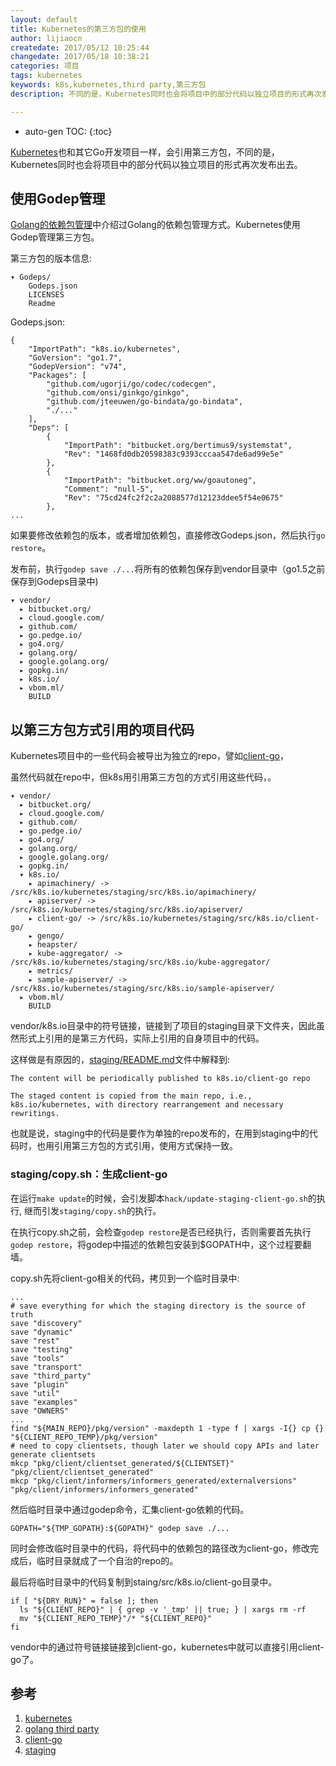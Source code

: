 ```yaml
---
layout: default
title: Kubernetes的第三方包的使用
author: lijiaocn
createdate: 2017/05/12 10:25:44
changedate: 2017/05/18 10:38:21
categories: 项目
tags: kubernetes
keywords: k8s,kubernetes,third party,第三方包
description: 不同的是，Kubernetes同时也会将项目中的部分代码以独立项目的形式再次发布出去。

---
```


* auto-gen TOC:
{:toc}

[Kubernetes][1]也和其它Go开发项目一样，会引用第三方包，不同的是，Kubernetes同时也会将项目中的部分代码以独立项目的形式再次发布出去。

## 使用Godep管理

[Golang的依赖包管理][2]中介绍过Golang的依赖包管理方式。Kubernetes使用Godep管理第三方包。

第三方包的版本信息:

	▾ Godeps/
	    Godeps.json
	    LICENSES
	    Readme

Godeps.json:

	{
		"ImportPath": "k8s.io/kubernetes",
		"GoVersion": "go1.7",
		"GodepVersion": "v74",
		"Packages": [
			"github.com/ugorji/go/codec/codecgen",
			"github.com/onsi/ginkgo/ginkgo",
			"github.com/jteeuwen/go-bindata/go-bindata",
			"./..."
		],
		"Deps": [
			{
				"ImportPath": "bitbucket.org/bertimus9/systemstat",
				"Rev": "1468fd0db20598383c9393cccaa547de6ad99e5e"
			},
			{
				"ImportPath": "bitbucket.org/ww/goautoneg",
				"Comment": "null-5",
				"Rev": "75cd24fc2f2c2a2088577d12123ddee5f54e0675"
			},
	...

如果要修改依赖包的版本，或者增加依赖包，直接修改Godeps.json，然后执行`go restore`。

发布前，执行`godep save ./...`将所有的依赖包保存到vendor目录中（go1.5之前保存到Godeps目录中)

	▾ vendor/
	  ▸ bitbucket.org/
	  ▸ cloud.google.com/
	  ▸ github.com/
	  ▸ go.pedge.io/
	  ▸ go4.org/
	  ▸ golang.org/
	  ▸ google.golang.org/
	  ▸ gopkg.in/
	  ▸ k8s.io/
	  ▸ vbom.ml/
	    BUILD

## 以第三方包方式引用的项目代码

Kubernetes项目中的一些代码会被导出为独立的repo，譬如[client-go][3]，

虽然代码就在repo中，但k8s用引用第三方包的方式引用这些代码，。

	▾ vendor/
	  ▸ bitbucket.org/
	  ▸ cloud.google.com/
	  ▸ github.com/
	  ▸ go.pedge.io/
	  ▸ go4.org/
	  ▸ golang.org/
	  ▸ google.golang.org/
	  ▸ gopkg.in/
	  ▾ k8s.io/
	    ▸ apimachinery/ -> /src/k8s.io/kubernetes/staging/src/k8s.io/apimachinery/
	    ▸ apiserver/ -> /src/k8s.io/kubernetes/staging/src/k8s.io/apiserver/
	    ▸ client-go/ -> /src/k8s.io/kubernetes/staging/src/k8s.io/client-go/
	    ▸ gengo/
	    ▸ heapster/
	    ▸ kube-aggregator/ -> /src/k8s.io/kubernetes/staging/src/k8s.io/kube-aggregator/
	    ▸ metrics/
	    ▸ sample-apiserver/ -> /src/k8s.io/kubernetes/staging/src/k8s.io/sample-apiserver/
	  ▸ vbom.ml/
	    BUILD

vendor/k8s.io目录中的符号链接，链接到了项目的staging目录下文件夹，因此虽然形式上引用的是第三方代码，实际上引用的自身项目中的代码。

这样做是有原因的，[staging/README.md][4]文件中解释到:

	The content will be periodically published to k8s.io/client-go repo
	
	The staged content is copied from the main repo, i.e., k8s.io/kubernetes, with directory rearrangement and necessary rewritings. 

也就是说，staging中的代码是要作为单独的repo发布的，在用到staging中的代码时，也用引用第三方包的方式引用，使用方式保持一致。

### staging/copy.sh：生成client-go

在运行`make update`的时候，会引发脚本`hack/update-staging-client-go.sh`的执行, 继而引发`staging/copy.sh`的执行。

在执行copy.sh之前，会检查`godep restore`是否已经执行，否则需要首先执行`godep restore`，将godep中描述的依赖包安装到$GOPATH中，这个过程要翻墙。

copy.sh先将client-go相关的代码，拷贝到一个临时目录中:

	...
	# save everything for which the staging directory is the source of truth
	save "discovery"
	save "dynamic"
	save "rest"
	save "testing"
	save "tools"
	save "transport"
	save "third_party"
	save "plugin"
	save "util"
	save "examples"
	save "OWNERS"
	...
	find "${MAIN_REPO}/pkg/version" -maxdepth 1 -type f | xargs -I{} cp {} "${CLIENT_REPO_TEMP}/pkg/version"
	# need to copy clientsets, though later we should copy APIs and later generate clientsets
	mkcp "pkg/client/clientset_generated/${CLIENTSET}" "pkg/client/clientset_generated"
	mkcp "pkg/client/informers/informers_generated/externalversions" "pkg/client/informers/informers_generated"

然后临时目录中通过godep命令，汇集client-go依赖的代码。

	GOPATH="${TMP_GOPATH}:${GOPATH}" godep save ./...

同时会修改临时目录中的代码，将代码中的依赖包的路径改为client-go，修改完成后，临时目录就成了一个自治的repo的。

最后将临时目录中的代码复制到staing/src/k8s.io/client-go目录中。

	if [ "${DRY_RUN}" = false ]; then
	  ls "${CLIENT_REPO}" | { grep -v '_tmp' || true; } | xargs rm -rf
	  mv "${CLIENT_REPO_TEMP}"/* "${CLIENT_REPO}"
	fi

vendor中的通过符号链接链接到client-go，kubernetes中就可以直接引用client-go了。

## 参考

1. [kubernetes][1]
2. [golang third party][2]
3. [client-go][3]
4. [staging][4]

[1]: https://github.com/kubernetes/kubernetes "kubernetes" 
[2]: http://www.lijiaocn.com/2016/01/14/Golang-third-party.html "Golang third party"
[3]: https://github.com/kubernetes/client-go "client-go"
[4]: https://github.com/kubernetes/kubernetes/tree/master/staging "staging"
